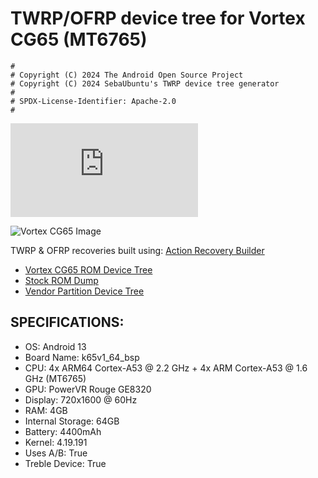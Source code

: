 # TWRP/OFRP device tree for Vortex CG65 (MT6765)

```
#
# Copyright (C) 2024 The Android Open Source Project
# Copyright (C) 2024 SebaUbuntu's TWRP device tree generator
#
# SPDX-License-Identifier: Apache-2.0
#
```

![TeamWin Logo](https://xdaforums.com/proxy.php?image=http%3A%2F%2Fi.imgur.com%2FetLFwha.png&hash=ed22c53199f56ab0d68a72e710bd68b9)

![Vortex CG65 Image](https://standupwireless.com/wp-content/uploads/CG65.png)

TWRP & OFRP recoveries built using: [Action Recovery Builder](https://github.com/1ndevelopment/Action-Recovery-Builder)

- [Vortex CG65 ROM Device Tree](https://github.com/1ndev-ui/ROM_CG65_device_tree)
- [Stock ROM Dump](https://github.com/1ndev-ui/dump_vortex_cg65)
- [Vendor Partition Device Tree](https://github.com/1ndev-ui/vendor_vortex_CG65)

## SPECIFICATIONS:

- OS: Android 13
- Board Name: k65v1_64_bsp
- CPU: 4x ARM64 Cortex-A53 @ 2.2 GHz + 4x ARM Cortex-A53 @ 1.6 GHz (MT6765)
- GPU: PowerVR Rouge GE8320
- Display: 720x1600 @ 60Hz
- RAM: 4GB
- Internal Storage: 64GB
- Battery: 4400mAh
- Kernel: 4.19.191
- Uses A/B: True
- Treble Device: True